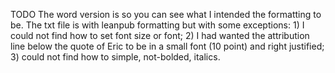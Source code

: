 TODO The word version is so you can see what I intended the formatting to be. The txt file is with leanpub formatting but with some exceptions: 1) I could not find how to set font size or font; 2) I had wanted the attribution line below the quote of Eric to be in a small font (10 point) and right justified; 3) could not find how to simple, not-bolded, italics.
